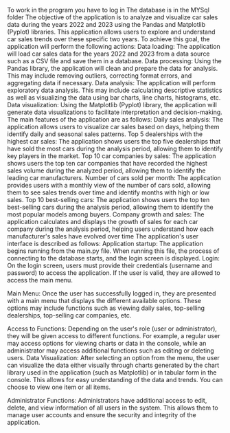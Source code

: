 To work in the program you have to log in
The database is in the MYSql folder
The objective of the application is to analyze and visualize car sales data during the years 2022 and 2023 using the Pandas and Matplotlib (Pyplot) libraries. This application allows users to explore and understand car sales trends over these specific two years.
To achieve this goal, the application will perform the following actions:
Data loading: The application will load car sales data for the years 2022 and 2023 from a data source such as a CSV file and save them in a database.
Data processing: Using the Pandas library, the application will clean and prepare the data for analysis. This may include removing outliers, correcting format errors, and aggregating data if necessary.
Data analysis: The application will perform exploratory data analysis. This may include calculating descriptive statistics as well as visualizing the data using bar charts, line charts, histograms, etc.
Data visualization: Using the Matplotlib (Pyplot) library, the application will generate data visualizations to facilitate interpretation and decision-making.
The main features of the application are as follows:
Daily sales analysis: The application allows users to visualize car sales based on days, helping them identify daily and seasonal sales patterns.
Top 5 dealerships with the highest car sales: The application shows users the top five dealerships that have sold the most cars during the analysis period, allowing them to identify key players in the market.
Top 10 car companies by sales: The application shows users the top ten car companies that have recorded the highest sales volume during the analyzed period, allowing them to identify the leading car manufacturers.
Number of cars sold per month: The application provides users with a monthly view of the number of cars sold, allowing them to see sales trends over time and identify months with high or low sales.
Top 10 best-selling cars: The application shows users the top ten best-selling cars during the analysis period, allowing them to identify the most popular models among buyers.
Company growth and sales: The application calculates and displays the growth of sales for each car company during the analysis period, helping users understand how each manufacturer's sales have evolved over time
The application's user interface is described as follows:
Application startup: The application begins running from the main.py file. When running this file, the process of connecting to the database starts, and the login screen is displayed.
Login: On the login screen, users must provide their credentials (username and password) to access the application. If the user is valid, they are allowed to access the main menu.


Main Menu: Once the user has successfully logged in, they are presented with a main menu that displays the different available options. These options may include functions such as viewing daily sales, top-selling dealerships, top-selling car companies, etc.
 
Access to Functions: Depending on the user's role (user or administrator), they will be given access to different functions. For example, a regular user may access options for viewing charts or data in the console, while an administrator may access additional functions such as editing or deleting users.
Data Visualization: After selecting an option from the menu, the user can visualize the data either visually through charts generated by the chart library used in the application (such as Matplotlib) or in tabular form in the console. This allows for easy understanding of the data and trends. You can choose to view one item or all items.
 
Administrator Functions: Administrators have additional access to edit, delete, and view information of all users in the system. This allows them to manage user accounts and ensure the security and integrity of the application.

